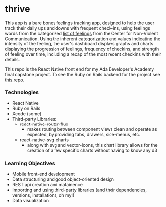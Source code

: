 # thrive

This app is a bare bones feelings tracking app, designed to help the user track their daily ups and downs with frequent check-ins, using feelings words from the categorized [list of feelings](https://www.cnvc.org/sites/default/files/feelings_inventory_0.pdf) from the Center for Non-Violent Communication. Using the inherent categorization and values indicating the intensity of the feeling, the user's dashboard displays graphs and charts displaying the progression of feelings, frequency of checkins, and strength of feeling over time, including a recap of the most recent checkins with their details.

This repo is the React Native front end for my Ada Developer's Academy final capstone project. To see the Ruby on Rails backend for the project see [this repo](https://github.com/bennettrahn/nvc-feelings-words).

### Technologies
- React Native
- Ruby on Rails
- Xcode (some)
- Third-party Libraries:
  - react-native-router-flux
    * makes routing between component views clean and operate as expected, by providing tabs, drawers, side-menus, etc.
  - react-native-svg-charts
    * along with svg and vector-icons, this chart library allows for the creation of a few specific charts without having to know any d3

### Learning Objectives

- Mobile front-end development
- Data structuring and good object-oriented design
- REST api creation and matainence
- Importing and using third-party libraries (and their dependencies, versions, installations, oh my!)
- Data visualization

